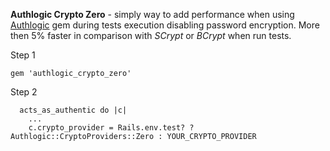 **Authlogic Crypto Zero** - simply way to add performance when using 
[Authlogic](https://github.com/binarylogic/authlogic) gem
during tests execution disabling password encryption. More then 5% faster in comparison with *SCrypt* or *BCrypt* when run tests.

Step 1
```
gem 'authlogic_crypto_zero'
```

Step 2
```
  acts_as_authentic do |c|
    ...
    c.crypto_provider = Rails.env.test? ? Authlogic::CryptoProviders::Zero : YOUR_CRYPTO_PROVIDER
```
